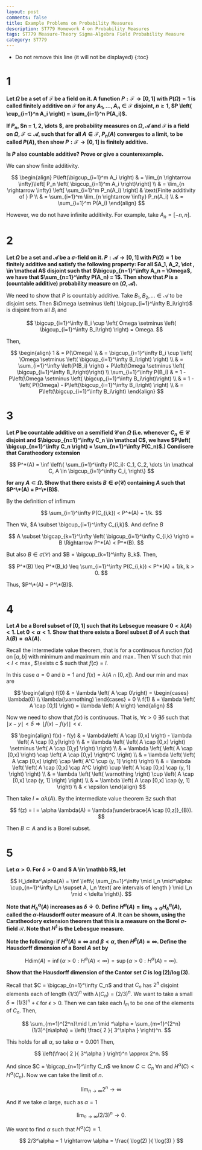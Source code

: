 ```yaml
---
layout: post
comments: false
title: Example Problems on Probability Measures
description: ST779 Homework 4 on Probability Measures
tags: ST779 Measure-Theory Sigma-Algebra Field Probability Measure
category: ST779
---
```


* Do not remove this line (it will not be displayed)
{:toc}


# 1
**Let $\Omega$ be a set of $\mathcal F$ be a field on it. A function $P: \mathcal F \rightarrow [0,1]$ with $P(\Omega) = 1$ is called finitely additive on $\mathcal F$ for any $A_1, \dots , A_n \in \mathcal F$ disjoint, $n \geq 1$, $P \left( \cup_{i=1}^n A_i \right) = \sum_{i=1}^n P(A_i)$.**

**If $P_n$, $n = 1, 2, \dots $, are probability measures on $\Omega, \mathcal A$ and $\mathcal F$ is a field on $\Omega$, $\mathcal F \subset \mathcal A$, such that for all $A \in \mathcal F$, $P_n(A)$ converges to a limit, to be called $P(A)$, then show $P:\mathcal F\rightarrow [0,1]$ is finitely additive.**


**Is $P$ also countable additive? Prove or give a counterexample.**


We can show finite additivity.

$$
\begin{align}
P\left(\bigcup_{i=1}^m A_i \right) & = \lim_{n \rightarrow \infty}\left[  P_n \left( \bigcup_{i=1}^m A_i \right)\right] \\
	& = \lim_{n \rightarrow \infty} \left[ \sum_{i=1}^m P_n(A_i) \right] & \text{Finite additivity of } P \\
	& = \sum_{i=1}^m \lim_{n \rightarrow \infty} P_n(A_i) \\
	& = \sum_{i=1}^m P(A_i)
\end{align}
$$



However, we do not have infinite additivity. For example, take $A_n = [-n,n]$.




# 2
**Let $\Omega$ be a set and $\mathcal A$ be a $\sigma$-field on it. $P: \mathcal A\rightarrow [0,1]$ with $P(\Omega) = 1$ be finitely additive and satisfy the following property: For all $A_1, A_2, \dot , \in \mathcal A$ disjoint such that $\bigcup_{n=1}^\infty A_n = \Omega$, we have that $\sum_{n=1}^\infty P(A_n) = 1$. Then show that $P$ is a (countable additive) probability measure on $(\Omega, \mathcal A)$.**

We need to show that $P$ is countably additive. Take $B_1, B_2, \dots \in \mathcal A$ to be disjoint sets. Then $\Omega \setminus \left( \bigcup_{i=1}^\infty B_i\right)$ is disjoint from all $B_i$ and

$$
\bigcup_{i=1}^\infty B_i \cup \left( Omega \setminus \left( \bigcup_{i=1}^\infty B_i\right) \right) = Omega.
$$


Then,

$$
\begin{align}
1 & = P(\Omega) \\
	& = \bigcup_{i=1}^\infty B_i \cup \left( \Omega \setminus \left( \bigcup_{i=1}^\infty B_i\right) \right) \\
	& = \sum_{i=1}^\infty \left(P(B_i) \right) + P\left(\Omega \setminus \left( \bigcup_{i=1}^\infty B_i\right)\right) \\
\sum_{i=1}^\infty P(B_i) & = 1 - P\left(\Omega \setminus \left( \bigcup_{i=1}^\infty B_i\right)\right) \\
	& = 1 - \left( P(\Omega) - P\left(\bigcup_{i=1}^\infty B_i\right) \right) \\
	& = P\left(\bigcup_{i=1}^\infty B_i\right)
\end{align}
$$



# 3
**Let $P$ be countable additive on a semifield $\mathcal C$ on $\Omega$ (i.e. whenever $C_n \in \mathcal C$ disjoint and $\bigcup_{n=1}^\infty C_n \in \mathcal C$, we have $P\left( \bigcup_{n=1}^\infty C_n \right) = \sum_{n=1}^\infty P(C_n)$.) Condisere that Caratheodory extension**

$$
P^*(A) = \inf \left\{ \sum_{i=1}^\infty P(C_i): C_1, C_2, \dots \in \mathcal C, A \in \bigcup_{i=1}^\infty C_i, \right\}
$$

**for any $A \subset \Omega$. Show that there exists $B \in \sigma \langle \mathcal C \rangle$ containing $A$ such that $P^\*(A) = P^\*(B)$.**


By the definition of infimum

$$
\sum_{i=1}^\infty P(C_{i,k}) < P^*(A) + 1/k.
$$

Then $\forall k$, $A \subset \bigcup_{i=1}^\infty C_{i,k}$. And define $B$

$$
A \subset \bigcap_{k=1}^\infty \left( \bigcup_{i=1}^\infty C_{i,k} \right) = B \Rightarrow P^*(A) < P^*(B).
$$

But also $B \in \sigma \langle \mathcal C  \rangle$ and $B = \bigcup_{k=1}^\infty B_k$. Then,

$$
P^*(B) \leq P^*(B_k) \leq \sum_{i=1}^\infty P(C_{i,k}) < P^*(A) + 1/k, k > 0.
$$


Thus, $P^\*(A) = P^\*(B)$.


# 4
**Let $A$ be a Borel subset of $[0,1]$ such that its Lebsegue measure $0 < \lambda(A) < 1$. Let $0 < \alpha < 1$. Show that there exists a Borel subset $B$ of $A$ such that $\lambda(B) = \alpha \lambda(A)$.**

Recall the intermediate value theorem, that is for a continuous function $f(x)$ on $[a,b]$ with minimum and maximum $\min$ and $\max$. Then $\forall l$ such that $\min < l < \max$, $\exists c $ such that $f(c) = l$.

In this case $a = 0$ and $b=1$ and $f(x) = \lambda \left( A \cap [0,x] \right)$. And our min and max are

$$
\begin{align}
f(0) & = \lambda \left( A \cap 0\right) = \begin{cases}
\lambda(0) \\
\lambda(\varnothing)
\end{cases} = 0 \\
f(1) & = \lambda \left( A \cap [0,1] \right) = \lambda \left( A \right)
\end{align}
$$

Now we need to show that $f(x)$ is continuous. That is, $\forall \epsilon > 0$ $\exists \delta$ such that $\mid x - y \mid < \delta \Rightarrow \mid f(x) - f(y) \mid < \epsilon$.

$$
\begin{align}
f(x) - f(y) & = \lambda\left( A \cap [0,x] \right) - \lambda \left( A \cap [0,y]\right) \\
	& = \lambda \left(  \left( A \cap [0,x] \right) \setminus \left( A \cap [0,y] \right) \right) \\
	& = \lambda \left(  \left( A \cap [0,x] \right) \cap \left( A \cap [0,y] \right)^C \right) \\
	& = \lambda \left(  \left( A \cap [0,x] \right) \cap \left( A^C \cup (y, 1] \right) \right) \\
	& = \lambda \left(  \left( A \cap [0,x] \cap A^C \right) \cup \left( A \cap [0,x] \cap (y, 1] \right) \right) \\
	& = \lambda \left(  \left( \varnothing \right) \cup \left( A \cap [0,x] \cap (y, 1] \right) \right) \\
	& = \lambda \left(  A \cap [0,x] \cap (y, 1] \right) \\
	& < \epsilon
\end{align}
$$

Then take $l = \alpha \lambda(A)$. By the intermediate value theorem $\exists z$ such that

$$
f(z) = l = \alpha \lambda(A) = \lambda(\underbrace{A \cap [0,z]}_{B}).
$$

Then $B \subset A$ and is a Borel subset.

# 5
**Let $\alpha > 0$. For $\delta > 0$ and $ A \in \mathbb R$, let**

$$
H_\delta^\alpha(A) = \inf \left\{ \sum_{n=1}^\infty \mid I_n \mid^\alpha: \cup_{n=1}^\infty I_n \supset A, I_n \text{ are intervals of length } \mid I_n \mid < \delta \right\}.
$$

**Note that $H_\delta^\alpha(A)$ increases as $\delta \downarrow 0$. Define $H^\alpha(A) = \lim_{\delta\rightarrow 0} H_\delta^\alpha(A)$, called the $\alpha$-Hausdorff outer measure of $A$. It can be shown, using the Caratheodory extension theorem that this is a measure on the Borel $\sigma$-field $\mathcal R$. Note that $H^1$ is the Lebesgue measure.**

**Note the following: if $H^\alpha(A) = \infty$ and $\beta < \alpha$, then $H^\beta(A) = \infty$. Define the Hausdorff dimension of a Borel $A$ set by**

$$
\text{Hdim}(A) = \inf \left\{ \alpha > 0: H^\alpha(A) < \infty \right\} = \sup \left\{ \alpha >0 : H^\alpha(A) = \infty \right\}.
$$

**Show that the Hausdorff dimension of the Cantor set $C$ is $\log(2) / \log(3)$.**



Recall that $C = \bigcap_{n=1}^\infty C_n$ and that $C_n$ has $2^n$ disjoint elements each of length $(1/3)^n$ with $\lambda(C_n) = (2/3)^n$. We want to take a small $\delta = (1/3)^n + \epsilon$ for $\epsilon > 0$. Then we can take each $I_m$ to be one of the elements of $C_n$. Then,

$$
\sum_{m=1}^{2^n}\mid I_m \mid ^\alpha = \sum_{m=1}^{2^n} (1/3)^{n\alpha} = \left( \frac{ 2 }{ 3^\alpha } \right)^n.
$$

This holds for all $\alpha$, so take $\alpha = 0.001$ Then,

$$
\left(\frac{ 2 }{ 3^\alpha } \right)^n \approx 2^n.
$$

And since $C = \bigcap_{n=1}^\infty C_n$ we know $C \subset C_n$ $\forall n$ and $H^\alpha(C) < H^\alpha(C_n)$. Now we can take the limit of $n$.

$$
\lim_{n\rightarrow \infty} 2^n \rightarrow \infty
$$

And if we take $\alpha$ large, such as $\alpha = 1$

$$
\lim_{n \rightarrow \infty} (2/3)^n \rightarrow 0.
$$

We want to find $\alpha$ such that $H^\alpha(C) = 1$.

$$
2/3^\alpha = 1 \rightarrow \alpha = \frac{ \log(2) }{ \log(3) }
$$